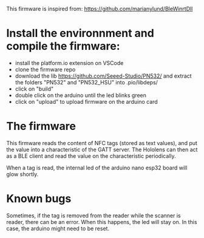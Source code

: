 This firmware is inspired from: https://github.com/marianylund/BleWinrtDll

# Install the environnment and compile the firmware:

- install the platform.io extension on VSCode
- clone the firmware repo
- download the lib https://github.com/Seeed-Studio/PN532/ and extract the folders "PN532" and "PN532_HSU" into .pio/libdeps/
- click on "build"
- double click on the arduino until the led blinks green
- click on "upload" to upload firmware on the arduino card  

# The firmware

This firmware reads the content of NFC tags (stored as text values), and put the value into a characteristic of the GATT server. The Hololens can then act as a BLE client and read the value on the characteristic periodically.

When a tag is read, the internal led of the arduino nano esp32 board will glow shortly. 

# Known bugs

Sometimes, if the tag is removed from the reader while the scanner is reader, there can be an error. When this happens, the led will stay on. In this case, the arduino might need to be reset.